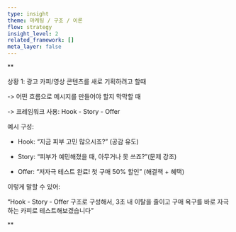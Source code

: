 ```yaml
---
type: insight
theme: 마케팅 / 구조 / 이론
flow: strategy
insight_level: 2
related_framework: []
meta_layer: false
---
```


**

상황 1: 광고 카피/영상 콘텐츠를 새로 기획하려고 할때

-> 어떤 흐름으로 메시지를 만들어야 할지 막막할 때

-> 프레임워크 사용: Hook - Story - Offer

예시 구성:

- Hook: “지금 피부 고민 많으시죠?” (공감 유도)
    
- Story: “피부가 예민해졌을 때, 아무거나 못 쓰죠?”(문제 강조)
    
- Offer: “저자극 테스트 완료! 첫 구매 50% 할인” (해결책 + 혜택)
    

  

이렇게 말할 수 있어:

“Hook - Story - Offer 구조로 구성해서, 3초 내 이탈을 줄이고 구매 욕구를 바로 자극하는 카피로 테스트해보겠습니다”

**